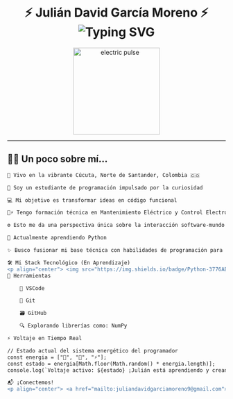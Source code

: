 <h1 align="center">
  ⚡ Julián David García Moreno ⚡
  <br/>
  <img src="https://readme-typing-svg.demolab.com?font=Fira+Code&size=22&pause=1000&center=true&vCenter=true&width=460&lines=Estudiante+de+Programación;Curioso+por+naturaleza;Fusionando+el+software+y+la+electricidad;¡Siempre+aprendiendo+y+avanzando!+🚀" alt="Typing SVG" />
</h1>

<p align="center">
  <img src="https://media.giphy.com/media/f9k1tV7HyORcngKF8v/giphy.gif" width="200" alt="electric pulse"/>
</p>

---

## 🧑‍💻 Un poco sobre mí...

```diff
📍 Vivo en la vibrante Cúcuta, Norte de Santander, Colombia 🇨🇴

🤔 Soy un estudiante de programación impulsado por la curiosidad

💻 Mi objetivo es transformar ideas en código funcional

🚗⚡ Tengo formación técnica en Mantenimiento Eléctrico y Control Electrónico de Automotores

⚙️ Esto me da una perspectiva única sobre la interacción software-mundo físico

🐍 Actualmente aprendiendo Python

✨ Busco fusionar mi base técnica con habilidades de programación para crear soluciones innovadoras

🛠️ Mi Stack Tecnológico (En Aprendizaje)
<p align="center"> <img src="https://img.shields.io/badge/Python-3776AB?style=for-the-badge&logo=python&logoColor=white"/> <img src="https://img.shields.io/badge/HTML5-e34c26?style=for-the-badge&logo=html5&logoColor=white"/> <img src="https://img.shields.io/badge/CSS3-264de4?style=for-the-badge&logo=css3&logoColor=white"/> <img src="https://img.shields.io/badge/JavaScript-En+proceso-yellow?style=for-the-badge&logo=javascript&logoColor=black"/> </p>
🔌 Herramientas

    🧠 VSCode

    🔧 Git

    🗃️ GitHub

    🔍 Explorando librerías como: NumPy

⚡ Voltaje en Tiempo Real

// Estado actual del sistema energético del programador
const energia = ["🔋", "🔌", "⚡"];
const estado = energia[Math.floor(Math.random() * energia.length)];
console.log(`Voltaje activo: ${estado} ¡Julián está aprendiendo y creando!`);

📬 ¡Conectemos!
<p align="center"> <a href="mailto:juliandavidgarciamoreno9@gmail.com"> <img src="https://img.shields.io/badge/Email-juliandavidgarciamoreno9@gmail.com-red?style=for-the-badge&logo=gmail&logoColor=white" /> </a> <a href="https://github.com/juliandavidgarciamoreno" target="_blank"> <img src="https://img.shields.io/badge/GitHub-juliandavidgarciamoreno-181717?style=for-the-badge&logo=github" /> </a> </p> <p align="center"> <img src="https://media.giphy.com/media/qXpxqTRi0FFi4rLpmk/giphy.gif" width="300" alt="electric wave gif"/> </p> <p align="center"> ⚙️ “No hay resistencia para quien tiene la energía correcta.” ⚡ </p> <p align="center"> ✨ ¡Gracias por visitar mi perfil! ¡Siempre aprendiendo 📚 y construyendo! 🚀 </p> ```
